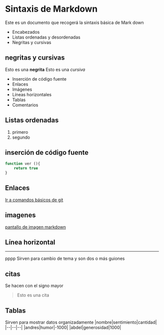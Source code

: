 # Sintaxis de Markdown
Este es un documento que recogerá la sintaxis básica de Mark down
- Encabezados
- Listas ordenadas y desordenadas
- Negritas y cursivas
## negritas y cursivas 
Esto es una **negrita**
Esto es una *cursiva*

- Inserción de código fuente
- Enlaces
- Imágenes
- Líneas horizontales
- Tablas 
- Comentarios 
## Listas ordenadas 
1. primero
2. segundo
## inserción de código fuente
```` php
function ver (){
    return true
}
````
## Enlaces
[Ir a comandos básicos de git](comandosgit.md)
## imagenes 
[pantallo de imagen markdown](markdownpantallazo.png)
## Línea horizontal 
----
pppp
Sirven para cambio de tema y son dos o más guiones 
## citas
Se hacen con el signo mayor 
> Esto es una cita 
## Tablas
Sirven para mostrar datos organizadamente 
|nombre|sentimiento|cantidad|
|--|--|--|
|andres|humor|-1000|
|abdel|generosidad|1000|





